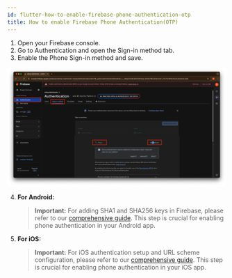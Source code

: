 ```yaml
---
id: flutter-how-to-enable-firebase-phone-authentication-otp
title: How to enable Firebase Phone Authentication(OTP)
---
```


1. Open your Firebase console.
2. Go to Authentication and open the Sign-in method tab.
3. Enable the Phone Sign-in method and save.

![eShop](/img/phone1.png)

4. **For Android:**
    > **Important:** 
    > For adding SHA1 and SHA256 keys in Firebase, please refer to our <a href="https://wrteam-in.github.io/common_app_doc/GeneralSettings/firebase#-add-sha1--sha256-keys-in-firebase" target="_blank" rel="noopener noreferrer">comprehensive guide</a>. This step is crucial for enabling phone authentication in your Android app.

5. **For iOS:**
    > **Important:** 
    > For iOS authentication setup and URL scheme configuration, please refer to our <a href="https://wrteam-in.github.io/common_app_doc/GeneralSettings/firebase/#-for-ios-authentication-setup" target="_blank" rel="noopener noreferrer">comprehensive guide</a>. This step is crucial for enabling phone authentication in your iOS app.

